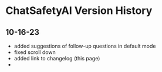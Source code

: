 # ChatSafetyAI Version History

## 10-16-23
- added suggestions of follow-up questions in default mode
- fixed scroll down
- added link to changelog (this page)
- 
